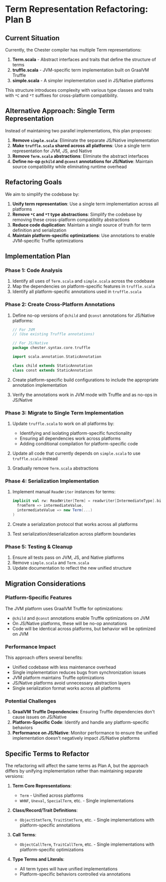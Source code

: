 # Term Representation Refactoring: Plan B

## Current Situation

Currently, the Chester compiler has multiple Term representations:

1. **Term.scala** - Abstract interfaces and traits that define the structure of terms
2. **truffle.scala** - JVM-specific term implementation built on GraalVM Truffle
3. **simple.scala** - A simpler implementation used in JS/Native platforms

This structure introduces complexity with various type classes and traits with `*C` and `*T` suffixes for cross-platform compatibility.

## Alternative Approach: Single Term Representation

Instead of maintaining two parallel implementations, this plan proposes:

1. **Remove `simple.scala`**: Eliminate the separate JS/Native implementation
2. **Make `truffle.scala` shared across all platforms**: Use a single term representation for JVM, JS, and Native
3. **Remove `Term.scala` abstractions**: Eliminate the abstract interfaces
4. **Define no-op `@child` and `@const` annotations for JS/Native**: Maintain source compatibility while eliminating runtime overhead

## Refactoring Goals

We aim to simplify the codebase by:

1. **Unify term representation**: Use a single term implementation across all platforms
2. **Remove `*C` and `*T` type abstractions**: Simplify the codebase by removing these cross-platform compatibility abstractions
3. **Reduce code duplication**: Maintain a single source of truth for term definition and serialization
4. **Maintain platform-specific optimizations**: Use annotations to enable JVM-specific Truffle optimizations

## Implementation Plan

### Phase 1: Code Analysis

1. Identify all uses of `Term.scala` and `simple.scala` across the codebase
2. Map the dependencies on platform-specific features in `truffle.scala`
3. Identify all platform-specific annotations used in `truffle.scala`

### Phase 2: Create Cross-Platform Annotations

1. Define no-op versions of `@child` and `@const` annotations for JS/Native platforms:
   ```scala
   // For JVM
   // (Use existing Truffle annotations)
   
   // For JS/Native
   package chester.syntax.core.truffle
   
   import scala.annotation.StaticAnnotation
   
   class child extends StaticAnnotation
   class const extends StaticAnnotation
   ```

2. Create platform-specific build configurations to include the appropriate annotation implementation
3. Verify the annotations work in JVM mode with Truffle and as no-ops in JS/Native

### Phase 3: Migrate to Single Term Implementation

1. Update `truffle.scala` to work on all platforms by:
   - Identifying and isolating platform-specific functionality
   - Ensuring all dependencies work across platforms
   - Adding conditional compilation for platform-specific code

2. Update all code that currently depends on `simple.scala` to use `truffle.scala` instead
3. Gradually remove `Term.scala` abstractions

### Phase 4: Serialization Implementation

1. Implement manual `ReadWriter` instances for terms:
   ```scala
   implicit val rw: ReadWriter[Term] = readwriter[IntermediateType].bimap[Term](
     fromTerm => intermediateValue,
     intermediateValue => new Term(...)
   )
   ```

2. Create a serialization protocol that works across all platforms
3. Test serialization/deserialization across platform boundaries

### Phase 5: Testing & Cleanup

1. Ensure all tests pass on JVM, JS, and Native platforms
2. Remove `simple.scala` and `Term.scala`
3. Update documentation to reflect the new unified structure

## Migration Considerations

### Platform-Specific Features

The JVM platform uses GraalVM Truffle for optimizations:
- `@child` and `@const` annotations enable Truffle optimizations on JVM
- On JS/Native platforms, these will be no-op annotations
- Code will be identical across platforms, but behavior will be optimized on JVM

### Performance Impact

This approach offers several benefits:
- Unified codebase with less maintenance overhead
- Single implementation reduces bugs from synchronization issues
- JVM platform maintains Truffle optimizations
- JS/Native platforms avoid unnecessary abstraction layers
- Single serialization format works across all platforms

### Potential Challenges

1. **GraalVM Truffle Dependencies**: Ensuring Truffle dependencies don't cause issues on JS/Native
2. **Platform-Specific Code**: Identify and handle any platform-specific behaviors
3. **Performance on JS/Native**: Monitor performance to ensure the unified implementation doesn't negatively impact JS/Native platforms

## Specific Terms to Refactor

The refactoring will affect the same terms as Plan A, but the approach differs by unifying implementation rather than maintaining separate versions:

1. **Term Core Representations**:
   - `Term` - Unified across platforms
   - `WHNF`, `Uneval`, `SpecialTerm`, etc. - Single implementations

2. **Class/Record/Trait Definitions**:
   - `ObjectStmtTerm`, `TraitStmtTerm`, etc. - Single implementations with platform-specific annotations

3. **Call Terms**:
   - `ObjectCallTerm`, `TraitCallTerm`, etc. - Single implementations with platform-specific optimizations

4. **Type Terms and Literals**:
   - All term types will have unified implementations
   - Platform-specific behaviors controlled via annotations 
